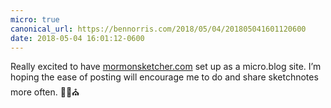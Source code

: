 ```yaml
---
micro: true
canonical_url: https://bennorris.com/2018/05/04/201805041601120600
date: 2018-05-04 16:01:12-0600
---
```


Really excited to have [mormonsketcher.com](http://mormonsketcher.com) set up as a micro.blog site. I’m hoping the ease of posting will encourage me to do and share sketchnotes more often. ✍🏼⛪️